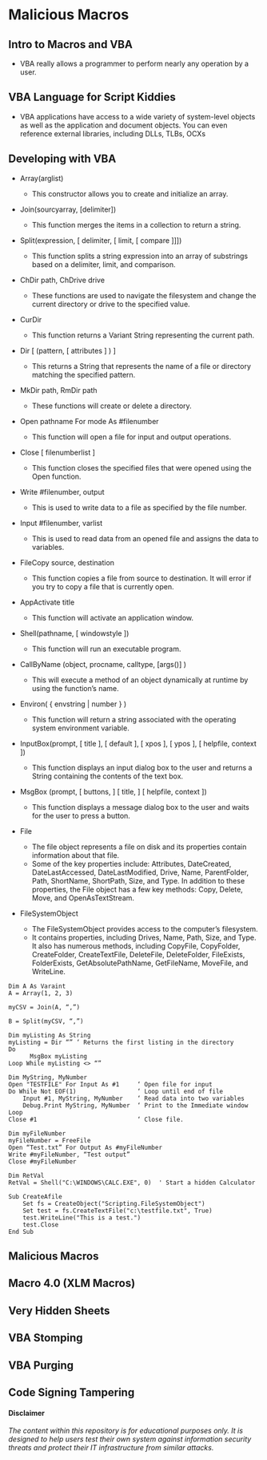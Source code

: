 # Malicious Macros

## Intro to Macros and VBA

- VBA really allows a programmer to perform nearly any operation by a user.

## VBA Language for Script Kiddies

- VBA applications have access to a wide variety of system-level objects as well as the application and document objects. You can even reference external libraries, including DLLs, TLBs, OCXs

## Developing with VBA

- Array(arglist)
	- This constructor allows you to create and initialize an array. 

- Join(sourcyarray, [delimiter])
	- This function merges the items in a collection to return a string.

- Split(expression, [ delimiter, [ limit, [ compare ]]])
	- This function splits a string expression into an array of substrings based on a delimiter, limit, and comparison.

- ChDir path, ChDrive drive
	- These functions are used to navigate the filesystem and change the current directory or drive to the specified value.

- CurDir
	- This function returns a Variant String representing the current path.

- Dir [ (pattern, [ attributes ] ) ]
	- This returns a String that represents the name of a file or directory matching the specified pattern.

- MkDir path, RmDir path
	- These functions will create or delete a directory.

- Open pathname For mode As #filenumber
	- This function will open a file for input and output operations.

- Close [ filenumberlist ]
	- This function closes the specified files that were opened using the Open function.

- Write #filenumber, output
	- This is used to write data to a file as specified by the file number.

- Input #filenumber, varlist
	- This is used to read data from an opened file and assigns the data to variables.

- FileCopy source, destination
	- This function copies a file from source to destination. It will error if you try to copy a file that is currently open.

- AppActivate title
	- This function will activate an application window.

- Shell(pathname, [ windowstyle ])
	- This function will run an executable program. 

- CallByName (object, procname, calltype, [args()] )
	- This will execute a method of an object dynamically at runtime by using the function’s name.

- Environ( { envstring | number } )
	- This function will return a string associated with the operating system environment variable.

- InputBox(prompt, [ title ], [ default ], [ xpos ], [ ypos ], [ helpfile, context ])
	- This function displays an input dialog box to the user and returns a String containing the contents of the text box.

- MsgBox (prompt, [ buttons, ] [ title, ] [ helpfile, context ])
	- This function displays a message dialog box to the user and waits for the user to press a button. 

- File
	- The file object represents a file on disk and its properties contain information about that file.
	- Some of the key properties include: Attributes, DateCreated, DateLastAccessed, DateLastModified, Drive, Name, ParentFolder, Path, ShortName, ShortPath, Size, and Type. In addition to these properties, the File object has a few key methods: Copy, Delete, Move, and OpenAsTextStream.

- FileSystemObject
	- The FileSystemObject provides access to the computer’s filesystem.
	- It contains properties, including Drives, Name, Path, Size, and Type. It also has numerous methods, including CopyFile, CopyFolder, CreateFolder, CreateTextFile, DeleteFile, DeleteFolder, FileExists, FolderExists, GetAbsolutePathName, GetFileName, MoveFile, and WriteLine.

```
Dim A As Varaint
A = Array(1, 2, 3)
```

```
myCSV = Join(A, “,”)
```

```
B = Split(myCSV, “,”)
```

```
Dim myListing As String
myListing = Dir “” ‘ Returns the first listing in the directory
Do
      MsgBox myListing
Loop While myListing <> “”
```

```
Dim MyString, MyNumber
Open "TESTFILE" For Input As #1     ‘ Open file for input
Do While Not EOF(1)                 ‘ Loop until end of file
    Input #1, MyString, MyNumber    ‘ Read data into two variables
    Debug.Print MyString, MyNumber  ‘ Print to the Immediate window
Loop
Close #1                            ‘ Close file.
```

```
Dim myFileNumber
myFileNumber = FreeFile
Open “Test.txt” For Output As #myFileNumber
Write #myFileNumber, “Test output”
Close #myFileNumber
```

```
Dim RetVal
RetVal = Shell("C:\WINDOWS\CALC.EXE", 0)  ' Start a hidden Calculator
```

```
Sub CreateAfile
    Set fs = CreateObject("Scripting.FileSystemObject")
    Set test = fs.CreateTextFile("c:\testfile.txt", True)
    test.WriteLine("This is a test.")
    test.Close
End Sub
```

## Malicious Macros

## Macro 4.0 (XLM Macros)

## Very Hidden Sheets

## VBA Stomping

## VBA Purging

## Code Signing Tampering

#### Disclaimer
*The content within this repository is for educational purposes only. It is designed to help users test their own system against information security threats and protect their IT infrastructure from similar attacks.*
